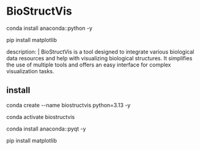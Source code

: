 # BioStructVis

conda install anaconda::python  -y

pip install matplotlib



  description: |
    BioStructVis is a tool designed to integrate various biological data resources and help with visualizing biological structures. It simplifies the use of multiple tools and offers an easy interface for complex visualization tasks.


## install
conda create --name biostructvis python=3.13 -y

conda activate biostructvis

conda install anaconda::pyqt  -y

pip install matplotlib
